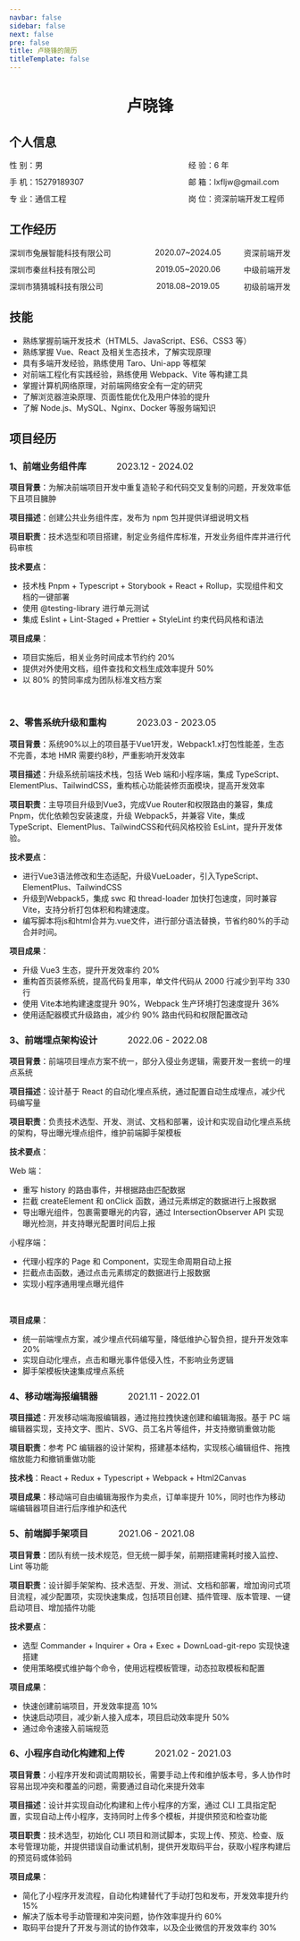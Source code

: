 ```yaml
---
navbar: false
sidebar: false
next: false
pre: false
title: 卢晓锋的简历
titleTemplate: false
---
```


 <center>
 <h1>卢晓锋</h1>
 </center>





## 个人信息

<div class="info-wrap">
    <span class="info-label">性 别：男</span>
    <span class="info-item">经 验：6 年</span>
</div> 
<div class="info-wrap">
    <span class="info-label">手 机：15279189307</span>
    <span class="info-item">邮 箱：lxfljw@gmail.com</span>
</div> 
<div class="info-wrap">
    <span class="info-label"> 专 业：通信工程</span>
    <span class="info-item">岗 位：资深前端开发工程师</span>
</div> 



## 工作经历

<div class="company-wrap">
    <span class="company-name">深圳市兔展智能科技有限公司</span>
    <span>2020.07~2024.05</span>
    <span>资深前端开发</span>
</div>

<div class="company-wrap">
    <span class="company-name">深圳市秦丝科技有限公司</span>
    <span>2019.05~2020.06</span>
    <span>中级前端开发</span>
</div>

<div class="company-wrap">
    <span class="company-name">深圳市猜猜城科技有限公司</span>
    <span>2018.08~2019.05</span>
    <span>初级前端开发</span>
</div>


## 技能

- 熟练掌握前端开发技术（HTML5、JavaScript、ES6、CSS3 等）
- 熟练掌握 Vue、React 及相关生态技术，了解实现原理
- 具有多端开发经验，熟练使用 Taro、Uni-app 等框架
- 对前端工程化有实践经验，熟练使用 Webpack、Vite  等构建工具
- 掌握计算机网络原理，对前端网络安全有一定的研究
- 了解浏览器渲染原理、页面性能优化及用户体验的提升
- 了解 Node.js、MySQL、Nginx、Docker 等服务端知识


## 项目经历


### **1、前端业务组件库** <span class="time">2023.12 - 2024.02</span>

**项目背景**：为解决前端项目开发中重复造轮子和代码交叉复制的问题，开发效率低下且项目臃肿

**项目描述**：创建公共业务组件库，发布为 npm 包并提供详细说明文档

**项目职责**：技术选型和项目搭建，制定业务组件库标准，开发业务组件库并进行代码审核

**技术要点**：
- 技术栈 Pnpm + Typescript + Storybook + React + Rollup，实现组件和文档的一键部署
- 使用 @testing-library 进行单元测试
- 集成 Eslint + Lint-Staged + Prettier + StyleLint 约束代码风格和语法
  

**项目成果**：
- 项目实施后，相关业务时间成本节约约 20%
- 提供对外使用文档，组件查找和文档生成效率提升 50%
- 以 80% 的赞同率成为团队标准文档方案

<br>

### **2、零售系统升级和重构** <span class="time">2023.03 - 2023.05</span>


**项目背景**：系统90%以上的项目基于Vue1开发，Webpack1.x打包性能差，生态不完善，本地 HMR 需要约8秒，严重影响开发效率

**项目描述**：升级系统前端技术栈，包括 Web 端和小程序端，集成 TypeScript、ElementPlus、TailwindCSS，重构核心功能装修页面模块，提高开发效率

**项目职责**：主导项目升级到Vue3，完成Vue Router和权限路由的兼容，集成 Pnpm，优化依赖包安装速度，升级 Webpack5，并兼容 Vite，集成 TypeScript、ElementPlus、TailwindCSS和代码风格校验 EsLint，提升开发体验。

**技术要点**：
- 进行Vue3语法修改和生态适配，升级VueLoader，引入TypeScript、ElementPlus、TailwindCSS
- 升级到Webpack5，集成 swc 和 thread-loader 加快打包速度，同时兼容Vite，支持分析打包体积和构建速度。
- 编写脚本将js和html合并为.vue文件，进行部分语法替换，节省约80%的手动合并时间。


**项目成果**：
- 升级 Vue3 生态，提升开发效率约 20%
- 重构首页装修系统，提高代码复用率，单文件代码从 2000 行减少到平均 330 行
- 使用 Vite本地构建速度提升 90%，Webpack 生产环境打包速度提升 36%
- 使用适配器模式升级路由，减少约 90% 路由代码和权限配置改动

### **3、前端埋点架构设计** <span class="time">2022.06 - 2022.08</span>


**项目背景**：前端项目埋点方案不统一，部分入侵业务逻辑，需要开发一套统一的埋点系统

**项目描述**：设计基于 React 的自动化埋点系统，通过配置自动生成埋点，减少代码编写量

**项目职责**：负责技术选型、开发、测试、文档和部署，设计和实现自动化埋点系统的架构，导出曝光埋点组件，维护前端脚手架模板

**技术要点**：

Web 端：
- 重写 history 的路由事件，并根据路由匹配数据
- 拦截 createElement 和 onClick 函数，通过元素绑定的数据进行上报数据
- 导出曝光组件，包裹需要曝光的内容，通过 IntersectionObserver API 实现曝光检测，并支持曝光配置时间后上报

小程序端：
- 代理小程序的 Page 和 Component，实现生命周期自动上报
- 拦截点击函数，通过点击元素绑定的数据进行上报数据
- 实现小程序通用埋点曝光组件

<br>

**项目成果**：
- 统一前端埋点方案，减少埋点代码编写量，降低维护心智负担，提升开发效率20%
- 实现自动化埋点，点击和曝光事件低侵入性，不影响业务逻辑
- 脚手架模板快速集成埋点系统



### **4、移动端海报编辑器** <span class="time">2021.11 - 2022.01</span>

**项目描述**：开发移动端海报编辑器，通过拖拉拽快速创建和编辑海报。基于 PC 端编辑器实现，支持文字、图片、SVG、员工名片等组件，并支持撤销重做功能


**项目职责**：参考 PC 编辑器的设计架构，搭建基本结构，实现核心编辑组件、拖拽缩放能力和撤销重做功能

**技术栈**：React + Redux + Typescript + Webpack + Html2Canvas

**项目成果**：移动端可自由编辑海报作为卖点，订单率提升 10%，同时也作为移动端编辑器项目进行后序维护和迭代


### **5、前端脚手架项目** <span class="time">2021.06 - 2021.08</span>

**项目背景**：团队有统一技术规范，但无统一脚手架，前期搭建需耗时接入监控、Lint 等功能

**项目职责**：设计脚手架架构、技术选型、开发、测试、文档和部署，增加询问式项目流程，减少配置项，实现快速集成，包括项目创建、插件管理、版本管理、一键启动项目、增加插件功能

**技术要点**：
- 选型 Commander + Inquirer + Ora + Exec + DownLoad-git-repo 实现快速搭建
- 使用策略模式维护每个命令，使用远程模板管理，动态拉取模板和配置


**项目成果**：
- 快速创建前端项目，开发效率提高 10%
- 快速启动项目，减少新人接入成本，项目启动效率提升 50%
- 通过命令速接入前端规范


### **6、小程序自动化构建和上传** <span class="time">2021.02 - 2021.03</span>

**项目背景**：小程序开发和调试周期较长，需要手动上传和维护版本号，多人协作时容易出现冲突和覆盖的问题，需要通过自动化来提升效率

**项目描述**：设计并实现自动化构建和上传小程序的方案，通过 CLI 工具指定配置，实现自动上传小程序，支持同时上传多个模板，并提供预览和检查功能


**项目职责**：技术选型，初始化 CLI 项目和测试脚本，实现上传、预览、检查、版本号管理功能，并提供错误自动重试机制，提供开发取码平台，获取小程序构建后的预览码或体验码

**项目成果**：
- 简化了小程序开发流程，自动化构建替代了手动打包和发布，开发效率提升约 15%
- 解决了版本号手动管理和冲突问题，协作效率提升约 60%
- 取码平台提升了开发与测试的协作效率，以及企业微信的开发效率约 30%




<style>
    .info-wrap {
        display: flex;
        align-items: center;
        margin-bottom: 10px
    }
   .info-label {
        width: 230px;
    }
    .info-item {
        width: 210px;
        text-align: left;
        margin-left: 120px;
    }
    .company-wrap {
        display: flex;
        justify-content: space-between;
        align-items: center;
        margin-bottom: 10px
    }
    .company-name {
        width: 220px;
    }

    .time {
        font-weight: normal;
        margin-left: 50px;
        font-size: 16px;
    }
</style>